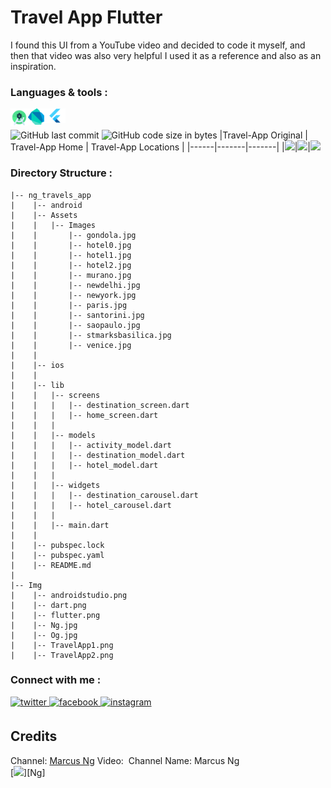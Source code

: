 # Travel App Flutter
I found this UI from a YouTube video and decided to code it myself, and then that video was also very helpful I used it as a reference and also as an inspiration.
<br/>
### Languages & tools :
[<img align="left" alt="Android studio" width="28px" src="./Img/androidstudio.png">][android]
[<img align="left" alt="Dart" width="26px" src="./Img/dart.png">][dart]
[<img align="left" alt="Flutter" width="34px" src="./Img/flutter.png">][flutter]
<br/><br/>
![GitHub last commit](https://img.shields.io/github/last-commit/AbhilashTUofficial/Travel-App-Flutter?color=blue&label=Last%20Commit%3A&style=for-the-badge)
![GitHub code size in bytes](https://img.shields.io/github/languages/code-size/AbhilashTUofficial/Travel-App-Flutter?label=Repo%20Size%3A&style=for-the-badge)
|Travel-App Original | Travel-App Home | Travel-App Locations | 
|------|-------|-------|
|<img src="./Img/Og.jpg" width="400">|<img src="./Img/TravelApp1.png" width="200">|<img src="./Img/TravelApp2.png" width="200">


### Directory Structure :
    |-- ng_travels_app
    |    |-- android
    |    |-- Assets
    |    |   |-- Images
    |    |       |-- gondola.jpg
    |    |       |-- hotel0.jpg
    |    |       |-- hotel1.jpg
    |    |       |-- hotel2.jpg
    |    |       |-- murano.jpg
    |    |       |-- newdelhi.jpg
    |    |       |-- newyork.jpg
    |    |       |-- paris.jpg
    |    |       |-- santorini.jpg
    |    |       |-- saopaulo.jpg
    |    |       |-- stmarksbasilica.jpg
    |    |       |-- venice.jpg
    |    |
    |    |-- ios
    |    |
    |    |-- lib
    |    |   |-- screens
    |    |   |   |-- destination_screen.dart
    |    |   |   |-- home_screen.dart
    |    |   |
    |    |   |-- models
    |    |   |   |-- activity_model.dart
    |    |   |   |-- destination_model.dart
    |    |   |   |-- hotel_model.dart
    |    |   |
    |    |   |-- widgets
    |    |   |   |-- destination_carousel.dart
    |    |   |   |-- hotel_carousel.dart
    |    |   |
    |    |   |-- main.dart
    |    |
    |    |-- pubspec.lock
    |    |-- pubspec.yaml
    |    |-- README.md
    |
    |-- Img
    |    |-- androidstudio.png
    |    |-- dart.png
    |    |-- flutter.png
    |    |-- Ng.jpg
    |    |-- Og.jpg
    |    |-- TravelApp1.png
    |    |-- TravelApp2.png

### Connect with me :  
<a href="https://twitter.com/Abhilash_TU" target="_blank">
<img src=https://img.shields.io/badge/twitter-%2300acee.svg?&style=for-the-badge&logo=twitter&logoColor=white alt=twitter style="margin-bottom: 5px;" />
</a>
<a href="https://www.facebook.com/Abhilashtuofficial" target="_blank">
<img src=https://img.shields.io/badge/facebook-%232E87FB.svg?&style=for-the-badge&logo=facebook&logoColor=white alt=facebook style="margin-bottom: 5px;" />
</a>
<a href="https://www.instagram.com/abhilash_tu/" target="_blank">
<img src=https://img.shields.io/badge/instagram-%23000000.svg?&style=for-the-badge&logo=instagram&logoColor=white alt=instagram style="margin-bottom: 5px;" />
</a>  
<br/>

## Credits
Channel: [Marcus Ng](https://www.youtube.com/channel/UC6Dy0rQ6zDnQuHQ1EeErGUA)
Video: ![<img src="./Img/Ng.jpg" width="200">](https://www.youtube.com/watch?v=CSa6Ocyog4U)
Channel Name: Marcus Ng
<br/>
[<img width="200" src="https://github.com/AbhilashTUofficial/Travel-App-Flutter/blob/main/Img/Ng.jpg">][Ng]

[website]: https://abhilashtuofficial.github.io/
[dart]: https://github.com/AbhilashTUofficial/CloneApps
[flutter]: https://github.com/AbhilashTUofficial/CloneApps
[android]: https://github.com/AbhilashTUofficial/CloneApps